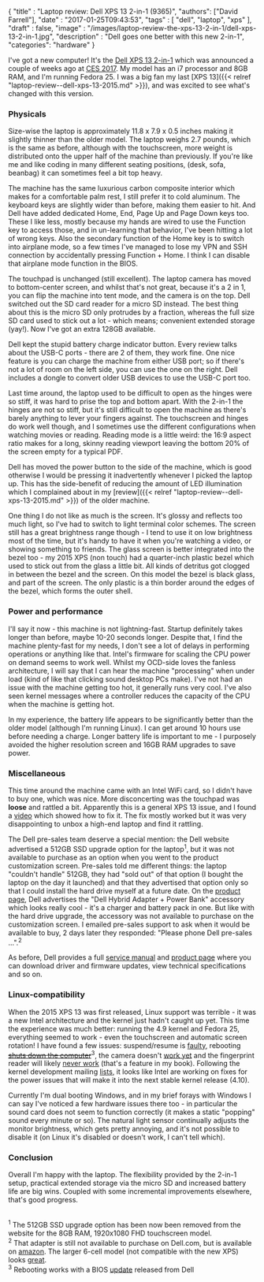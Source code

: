 
  {
    "title"  : "Laptop review: Dell XPS 13 2-in-1 (9365)",
    "authors": ["David Farrell"],
    "date"   : "2017-01-25T09:43:53",
    "tags"   : [
      "dell",
      "laptop",
      "xps"
    ],
    "draft"  : false,
    "image"  : "/images/laptop-review-the-xps-13-2-in-1/dell-xps-13-2-in-1.jpg",
    "description" : "Dell goes one better with this new 2-in-1",
    "categories": "hardware"
  }

I've got a new computer! It's the [Dell XPS 13 2-in-1](http://www.dell.com/en-us/shop/productdetails/xps-13-9365-2-in-1-laptop) which was announced a couple of weeks ago at [CES 2017](http://arstechnica.com/gadgets/2017/01/dell-embraces-the-two-in-one-trend-with-new-xps-13-convertible/). My model has an i7 processor and 8GB RAM, and I'm running Fedora 25. I was a big fan my last [XPS 13]({{< relref "laptop-review--dell-xps-13-2015.md" >}}), and was excited to see what's changed with this version.

### Physicals
Size-wise the laptop is approximately 11.8 x 7.9 x 0.5 inches making it slightly thinner than the older model. The laptop weighs 2.7 pounds, which is the same as before, although with the touchscreen, more weight is distributed onto the upper half of the machine than previously. If you're like me and like coding in many different seating positions, (desk, sofa, beanbag) it can sometimes feel a bit top heavy.

The machine has the same luxurious carbon composite interior which makes for a comfortable palm rest, I still prefer it to cold aluminum. The keyboard keys are slightly wider than before, making them easier to hit. And Dell have added dedicated Home, End, Page Up and Page Down keys too. These I like less, mostly because my hands are wired to use the Function key to access those, and in un-learning that behavior, I've been hitting a lot of wrong keys. Also the secondary function of the Home key is to switch into airplane mode, so a few times I've managed to lose my VPN and SSH connection by accidentally pressing Function + Home. I think I can disable that airplane mode function in the BIOS.

The touchpad is unchanged (still excellent). The laptop camera has moved to bottom-center screen,  and whilst that's not great, because it's a 2 in 1, you can flip the machine into tent mode, and the camera is on the top. Dell switched out the SD card reader for a micro SD instead. The best thing about this is the micro SD only protrudes by a fraction, whereas the full size SD card used to stick out a lot - which means; convenient extended storage (yay!). Now I've got an extra 128GB available.

Dell kept the stupid battery charge indicator button. Every review talks about the USB-C ports - there are 2 of them, they work fine. One nice feature is you can charge the machine from either USB port; so if there's not a lot of room on the left side, you can use the one on the right. Dell includes a dongle to convert older USB devices to use the USB-C port too.

Last time around, the laptop used to be difficult to open as the hinges were so stiff, it was hard to prise the top and bottom apart. With the 2-in-1 the hinges are not so stiff, but it's still difficult to open the machine as there's barely anything to lever your fingers against. The touchscreen and hinges do work well though, and I sometimes use the different configurations when watching movies or reading. Reading mode is a little weird: the 16:9 aspect ratio makes for a long, skinny reading viewport leaving the bottom 20% of the screen empty for a typical PDF.

Dell has moved the power button to the side of the machine, which is good otherwise I would be pressing it inadvertently whenever I picked the laptop up. This has the side-benefit of reducing the amount of LED illumination which I complained about in my [review]({{< relref "laptop-review--dell-xps-13-2015.md" >}}) of the older machine.

One thing I do not like as much is the screen. It's glossy and reflects too much light, so I've had to switch to light terminal color schemes. The screen still has a great brightness range though - I tend to use it on low brightness most of the time, but it's handy to have it when you're watching a video, or showing something to friends. The glass screen is better integrated into the bezel too - my 2015 XPS (non touch) had a quarter-inch plastic bezel which used to stick out from the glass a little bit. All kinds of detritus got clogged in between the bezel and the screen. On this model the bezel is black glass, and part of the screen. The only plastic is a thin border around the edges of the bezel, which forms the outer shell.

### Power and performance
I'll say it now - this machine is not lightning-fast. Startup definitely takes longer than before, maybe 10-20 seconds longer. Despite that, I find the machine plenty-fast for my needs, I don't see a lot of delays in performing operations or anything like that. Intel's firmware for scaling the CPU power on demand seems to work well. Whilst my OCD-side loves the fanless architecture, I will say that I can hear the machine "processing" when under load (kind of like that clicking sound desktop PCs make). I've not had an issue with the machine getting too hot, it generally runs very cool. I've also seen kernel messages where a controller reduces the capacity of the CPU when the machine is getting hot.

In my experience, the battery life appears to be significantly better than the older model (although I'm running Linux). I can get around 10 hours use before needing a charge. Longer battery life is important to me - I purposely avoided the higher resolution screen and 16GB RAM upgrades to save power.

### Miscellaneous
This time around the machine came with an Intel WiFi card, so I didn't have to buy one, which was nice. More disconcerting was the touchpad was **loose** and rattled a bit. Apparently this is a general XPS 13 issue, and I found a [video](https://www.youtube.com/watch?v=q1Z9adYLkyw) which showed how to fix it. The fix mostly worked but it was very disappointing to unbox a high-end laptop and find it rattling.

The Dell pre-sales team deserve a special mention: the Dell website advertised a 512GB SSD upgrade option for the laptop<sup>1</sup>, but it was not available to purchase as an option when you went to the product customization screen. Pre-sales told me different things: the laptop "couldn't handle" 512GB, they had "sold out" of that option (I bought the laptop on the day it launched) and that they advertised that option only so that I could install the hard drive myself at a future date. On the [product page](http://www.dell.com/en-us/shop/productdetails/xps-13-9365-2-in-1-laptop/), Dell advertises the "Dell Hybrid Adapter + Power Bank" accessory which looks really cool - it's a charger and battery pack in one. But like with the hard drive upgrade, the accessory was not available to purchase on the customization screen. I emailed pre-sales support to ask when it would be available to buy, 2 days later they responded: "Please phone Dell pre-sales ...".<sup>2</sup>

As before, Dell provides a full [service manual](http://www.dell.com/support/manuals/us/en/19/xps-13-9365-2-in-1-laptop/XPS_9365_ServiceManual?guid=&lang=) and [product page](http://www.dell.com/support/article/us/en/04/SLN304642) where you can download driver and firmware updates, view technical specifications and so on.

### Linux-compatibility
When the 2015 XPS 13 was first released, Linux support was terrible - it was a new Intel architecture and the kernel just hadn't caught up yet. This time the experience was much better: running the 4.9 kernel and Fedora 25, everything seemed to work - even the touchscreen and automatic screen rotation! I have found a few issues: suspend/resume is [faulty](https://bugzilla.kernel.org/show_bug.cgi?id=192591), rebooting ~~[shuts down the computer](https://bugzilla.kernel.org/show_bug.cgi?id=192651)~~<sup>3</sup>, the camera doesn't [work yet](https://sourceforge.net/p/linux-uvc/mailman/message/35614418/) and the fingerprint reader will likely [never work](https://bugs.freedesktop.org/show_bug.cgi?id=99462) (that's a feature in my book). Following the kernel development mailing [lists](http://marc.info/?l=linux-pm&m=148528945028644&w=2), it looks like Intel are working on fixes for the power issues that will make it into the next stable kernel release (4.10).

Currently I'm dual booting Windows, and in my brief forays with Windows I can say I've noticed a few hardware issues there too - in particular the sound card does not seem to function correctly (it makes a static "popping" sound every minute or so). The natural light sensor continually adjusts the monitor brightness, which gets pretty annoying, and it's not possible to disable it (on Linux it's disabled or doesn't work, I can't tell which).

### Conclusion
Overall I'm happy with the laptop. The flexibility provided by the 2-in-1 setup, practical extended storage via the micro SD and increased battery life are big wins. Coupled with some incremental improvements elsewhere, that's good progress.

<br/><sup>1</sup> The 512GB SSD upgrade option has been now been removed from the website for the 8GB RAM, 1920x1080 FHD touchscreen model.
<br/><sup>2</sup> That adapter is still not available to purchase on Dell.com, but is available on [amazon](https://www.amazon.com/Dell-Power-Companion-18000-WCKF2/dp/B01B48YESU). The larger 6-cell model (not compatible with the new XPS) looks [great](http://www.pcworld.com/article/3099765/laptop-accessories/dell-power-companion-review-charge-your-laptop-on-the-go.html).
<br/><sup>3</sup> Rebooting works with a BIOS [update](https://downloads.dell.com/FOLDER04127155M/1/XPS_9365_1_0_5.exe) released from Dell
